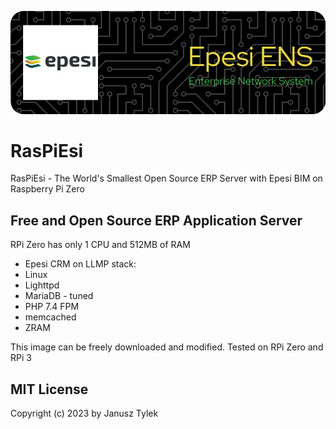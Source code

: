 ![Header](./epesi-github-header-image.png)

# RasPiEsi
RasPiEsi - The World's Smallest Open Source ERP Server with Epesi BIM on Raspberry Pi Zero

## Free and Open Source ERP Application Server
RPi Zero has only 1 CPU and 512MB of RAM
- Epesi CRM on LLMP stack:
- Linux 
- Lighttpd
- MariaDB - tuned
- PHP 7.4 FPM
- memcached
- ZRAM

This image can be freely downloaded and modified.
Tested on RPi Zero and RPi 3

## MIT License
Copyright (c) 2023 by Janusz Tylek
